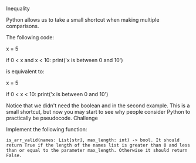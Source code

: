 Inequality

Python allows us to take a small shortcut when making multiple comparisons.

The following code:

x = 5

if 0 < x and x < 10:
    print('x is between 0 and 10')

is equivalent to:

x = 5

if 0 < x < 10:
    print('x is between 0 and 10')

Notice that we didn't need the boolean and in the second example. This is a small shortcut, but now you may start to see why people consider Python to practically be pseudocode.
Challenge

Implement the following function:

    is_arr_valid(names: List[str], max_length: int) -> bool. It should return True if the length of the names list is greater than 0 and less than or equal to the parameter max_length. Otherwise it should return False.

